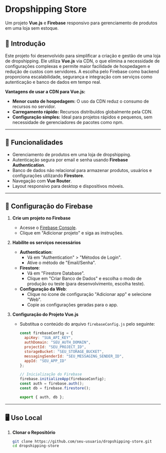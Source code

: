 # Dropshipping Store

Um projeto **Vue.js** e **Firebase** responsivo para gerenciamento de produtos em uma loja sem estoque.

## 📖 Introdução

Este projeto foi desenvolvido para simplificar a criação e gestão de uma loja de dropshipping. Ele utiliza **Vue.js** via CDN, o que elimina a necessidade de configurações complexas e permite maior facilidade de hospedagem e redução de custos com servidores. A escolha pelo Firebase como backend proporciona escalabilidade, segurança e integração com serviços como autenticação e banco de dados em tempo real.

**Vantagens de usar a CDN para Vue.js:**
- **Menor custo de hospedagem:** O uso da CDN reduz o consumo de recursos no servidor.
- **Carregamento rápido:** Recursos distribuídos globalmente pela CDN.
- **Configuração simples:** Ideal para projetos rápidos e pequenos, sem necessidade de gerenciadores de pacotes como npm.

---

## 🚀 Funcionalidades
- Gerenciamento de produtos em uma loja de dropshipping.
- Autenticação segura por email e senha usando **Firebase Authentication**.
- Banco de dados não relacional para armazenar produtos, usuários e configurações utilizando **Firestore**.
- Navegação com **Vue Router**.
- Layout responsivo para desktop e dispositivos móveis.

---

## 🔧 Configuração do Firebase

1. **Crie um projeto no Firebase**
   - Acesse o [Firebase Console](https://console.firebase.google.com/).
   - Clique em "Adicionar projeto" e siga as instruções.

2. **Habilite os serviços necessários**
   - **Authentication**:
     - Vá em "Authentication" > "Métodos de Login".
     - Ative o método de "Email/Senha".
   - **Firestore**:
     - Vá em "Firestore Database".
     - Clique em "Criar Banco de Dados" e escolha o modo de produção ou teste (para desenvolvimento, escolha teste).
   - **Configuração da Web**:
     - Clique no ícone de configuração "Adicionar app" e selecione "Web".
     - Copie as configurações geradas para o app.

3. **Configuração do Projeto Vue.js**
   - Substitua o conteúdo do arquivo `firebaseConfig.js` pelo seguinte:
     ```javascript
     const firebaseConfig = {
       apiKey: "SUA_API_KEY",
       authDomain: "SEU_AUTH_DOMAIN",
       projectId: "SEU_PROJECT_ID",
       storageBucket: "SEU_STORAGE_BUCKET",
       messagingSenderId: "SEU_MESSAGING_SENDER_ID",
       appId: "SEU_APP_ID"
     };

     // Inicialização do Firebase
     firebase.initializeApp(firebaseConfig);
     const auth = firebase.auth();
     const db = firebase.firestore();

     export { auth, db };
     ```

---

## 🖥️ Uso Local

1. **Clonar o Repositório**
   ```bash
   git clone https://github.com/seu-usuario/dropshipping-store.git
   cd dropshipping-store
